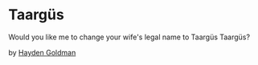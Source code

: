 # Taargüs

Would you like me to change your wife's legal name to Taargüs Taargüs?

by [Hayden Goldman](http://twitter.com/HAYDEN_JOSEPH)